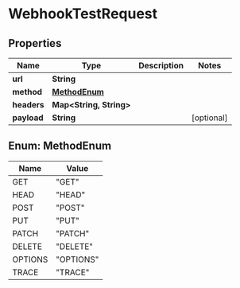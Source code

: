 

# WebhookTestRequest

## Properties

Name | Type | Description | Notes
------------ | ------------- | ------------- | -------------
**url** | **String** |  | 
**method** | [**MethodEnum**](#MethodEnum) |  | 
**headers** | **Map&lt;String, String&gt;** |  | 
**payload** | **String** |  |  [optional]



## Enum: MethodEnum

Name | Value
---- | -----
GET | &quot;GET&quot;
HEAD | &quot;HEAD&quot;
POST | &quot;POST&quot;
PUT | &quot;PUT&quot;
PATCH | &quot;PATCH&quot;
DELETE | &quot;DELETE&quot;
OPTIONS | &quot;OPTIONS&quot;
TRACE | &quot;TRACE&quot;



